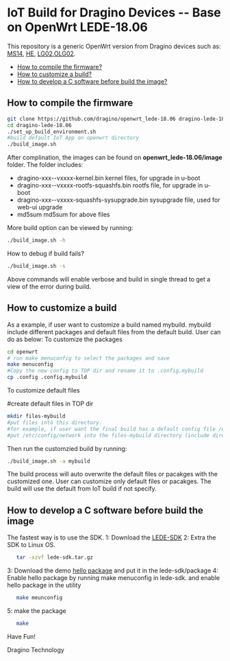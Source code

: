 IoT Build for Dragino Devices -- Base on OpenWrt LEDE-18.06
===============
This repository is a generic OpenWrt version from Dragino devices such as:
[MS14](http://www.dragino.com/products/mother-board.html), [HE](http://www.dragino.com/products/linux-module/item/87-he.html), [LG02](http://www.dragino.com/products/lora/item/135-lg02.html),[OLG02](http://www.dragino.com/products/lora/item/136-olg02.html).

<!-- TOC depthFrom:1 -->
 - [How to compile the firmware?](#how-to-compile-the-firmware)
 - [How to customize a build?](#how-to-customize-a-build)
 - [How to develop a C software before build the image?](how-to-develop-a-c-software-before-build-the-image)
<!-- /TOC -->

## How to compile the firmware

``` bash
git clone https://github.com/dragino/openwrt_lede-18.06 dragino-lede-18.06
cd dragino-lede-18.06
./set_up_build_environment.sh
#build default IoT App on openwrt directory
./build_image.sh
```

After complination, the images can be found on **openwrt_lede-18.06/image** folder. The folder includes:

- dragino-xxx--vxxxx-kernel.bin kernel files, for upgrade in u-boot
- dragino-xxx--vxxxx-rootfs-squashfs.bin rootfs file, for upgrade in u-boot
- dragino-xxx--vxxxx-squashfs-sysupgrade.bin sysupgrade file, used for web-ui upgrade
- md5sum md5sum for above files

More build option can be viewed by running:
``` bash
./build_image.sh -h
```

How to debug if build fails?
``` bash
./build_image.sh -s
```
Above commands will enable verbose and build in single thread to get a view of the error during build.

## How to customize a build

As a example, if user want to customize a build named mybuild. mybuild include different packages and default files from the default build. User can do as below: To customize the packages

``` bash
cd openwrt
# run make menuconfig to select the packages and save
make menuconfig
#Copy the new config to TOP dir and rename it to .config.mybuild
cp .config .config.mybuild
```
To customize default files

#create default files in TOP dir
``` bash
mkdir files-mybuild
#put files into this directory. 
#for example, if user want the final build has a default config file /etc/config/network. user can 
#put /etc/config/network into the files-mybuild directory (include directory /etc and /etc/config)
```

Then run the customzied build by running:
``` bash
./build_image.sh -a mybuild
```
The build process will auto overwrite the default files or pacakges with the customized one. User can customize only default files or pacakges. The build will use the default from IoT build if not specify.

## How to develop a C software before build the image
The fastest way is to use the SDK. 
1: Download the [LEDE-SDK](http://www.dragino.com/downloads/index.php?dir=LoRa_Gateway/LG02-OLG02/&file=lede-sdk.tar.gz) 
2: Extra the SDK to Linux OS. 
``` bash
   tar -xzvf lede-sdk.tar.gz
```
3: Download the demo [hello package](http://www.dragino.com/downloads/index.php?dir=LoRa_Gateway/LG02-OLG02/&file=hello.tgz) and put it in the lede-sdk/package
4: Enable hello package by running make menuconfig in lede-sdk. and enable hello package in the utility
``` bash
   make meunconfig
```
5: make the package 
``` bash
   make
```



Have Fun!

Dragino Technology

